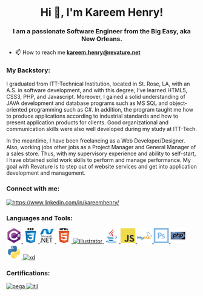 <h1 align="center">Hi 👋, I'm Kareem Henry!</h1>
<h3 align="center">I am a passionate Software Engineer from the Big Easy, aka New Orleans.</h3>

- 📫 How to reach me **kareem.henry@revature.net**

<h3 align="left">My Backstory:</h3>
<p align="left">I graduated from ITT-Technical Institution, located in St. Rose, LA, with an A.S. in software development, and with this degree, I’ve learned HTML5, CSS3, PHP, and Javascript. Moreover, I gained a solid understanding of JAVA development and database programs such as MS SQL and object-oriented programming such as C#. In addition, the program taught me how to produce applications according to industrial standards and how to present application products for clients. Good organizational and communication skills were also well developed during my study at ITT-Tech.

In the meantime, I have been freelancing as a Web Developer/Designer. Also, working jobs other jobs as a Project Manager and General Manager of a sales store. Thus, with my supervisory experience and ability to self-start, I have obtained solid work skills to perform and manage performance. My goal with Revature is to step out of website services and get into application development and management. 
</p>

<h3 align="left">Connect with me:</h3>
<p align="left">
<a href="https://linkedin.com/in/https://www.linkedin.com/in/kareemhenry/" target="blank"><img align="center" src="https://raw.githubusercontent.com/rahuldkjain/github-profile-readme-generator/master/src/images/icons/Social/linked-in-alt.svg" alt="https://www.linkedin.com/in/kareemhenry/" height="30" width="40" /></a>
</p>

<h3 align="left">Languages and Tools:</h3>
<p align="left"> <a href="https://www.w3schools.com/cs/" target="_blank" rel="noreferrer"> <img src="https://raw.githubusercontent.com/devicons/devicon/master/icons/csharp/csharp-original.svg" alt="csharp" width="40" height="40"/> </a> <a href="https://www.w3schools.com/css/" target="_blank" rel="noreferrer"> <img src="https://raw.githubusercontent.com/devicons/devicon/master/icons/css3/css3-original-wordmark.svg" alt="css3" width="40" height="40"/> </a> <a href="https://dotnet.microsoft.com/" target="_blank" rel="noreferrer"> <img src="https://raw.githubusercontent.com/devicons/devicon/master/icons/dot-net/dot-net-original-wordmark.svg" alt="dotnet" width="40" height="40"/> </a> <a href="https://www.w3.org/html/" target="_blank" rel="noreferrer"> <img src="https://raw.githubusercontent.com/devicons/devicon/master/icons/html5/html5-original-wordmark.svg" alt="html5" width="40" height="40"/> </a> <a href="https://www.adobe.com/in/products/illustrator.html" target="_blank" rel="noreferrer"> <img src="https://www.vectorlogo.zone/logos/adobe_illustrator/adobe_illustrator-icon.svg" alt="illustrator" width="40" height="40"/> </a> <a href="https://www.java.com" target="_blank" rel="noreferrer"> <img src="https://raw.githubusercontent.com/devicons/devicon/master/icons/java/java-original.svg" alt="java" width="40" height="40"/> </a> <a href="https://developer.mozilla.org/en-US/docs/Web/JavaScript" target="_blank" rel="noreferrer"> <img src="https://raw.githubusercontent.com/devicons/devicon/master/icons/javascript/javascript-original.svg" alt="javascript" width="40" height="40"/> </a> <a href="https://www.mysql.com/" target="_blank" rel="noreferrer"> <img src="https://raw.githubusercontent.com/devicons/devicon/master/icons/mysql/mysql-original-wordmark.svg" alt="mysql" width="40" height="40"/> </a> <a href="https://www.photoshop.com/en" target="_blank" rel="noreferrer"> <img src="https://raw.githubusercontent.com/devicons/devicon/master/icons/photoshop/photoshop-line.svg" alt="photoshop" width="40" height="40"/> </a> <a href="https://www.php.net" target="_blank" rel="noreferrer"> <img src="https://raw.githubusercontent.com/devicons/devicon/master/icons/php/php-original.svg" alt="php" width="40" height="40"/> </a> <a href="https://www.python.org" target="_blank" rel="noreferrer"> <img src="https://raw.githubusercontent.com/devicons/devicon/master/icons/python/python-original.svg" alt="python" width="40" height="40"/> </a> <a href="https://www.adobe.com/products/xd.html" target="_blank" rel="noreferrer"> <img src="https://cdn.worldvectorlogo.com/logos/adobe-xd.svg" alt="xd" width="40" height="40"/> </a> </p>

<h3 align="left">Certifications:</h3>
<p> <a href="https://www.pega.com/why-pega" target="_blank" rel="noreferrer"> <img src="https://logodix.com/logo/2057759.jpg" alt="pega" width="40" height="40"/> </a> <a href="https://www.axelos.com/certifications/itil-service-management/what-is-itil" target="_blank" rel="noreferrer"> <img src="https://z8y58hzkwz-flywheel.netdna-ssl.com/wp-content/uploads/2019/09/ITIL-Logo.jpg" alt="itil" width="40" height="40"/> </a> </p>
